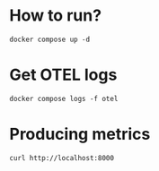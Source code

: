 # How to run?

```shell
docker compose up -d
```

# Get OTEL logs

```shell
docker compose logs -f otel
```

# Producing metrics

```shell
curl http://localhost:8000
```